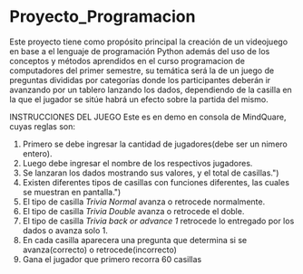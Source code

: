 # Proyecto_Programacion

Este proyecto tiene como propósito principal la creación de un videojuego en base a el lenguaje de programación Python además del uso de los conceptos y métodos aprendidos en el curso programacion de computadores del primer semestre, su temática será la de un juego de preguntas divididas por categorías donde los participantes deberán ir avanzando por un tablero lanzando los dados, dependiendo de la casilla en la que el jugador se sitúe habrá un efecto sobre la partida del mismo. 

INSTRUCCIONES DEL JUEGO
Este es en demo en consola de MindQuare, cuyas reglas son:
1) Primero se debe ingresar la cantidad de jugadores(debe ser un nimero entero).
2) Luego debe ingresar el nombre de los respectivos jugadores.
3) Se lanzaran los dados mostrando sus valores, y el total de casillas.")
4) Existen diferentes tipos de casillas con funciones diferentes, las cuales se muestran en pantalla.")
5) El tipo de casilla *Trivia Normal* avanza o retrocede normalmente.
6) El tipo de casilla *Trivia Double* avanza o retrocede el doble.
7) El tipo de casilla *Trivia back or advance 1* retrocede lo entregado por los dados o avanza solo 1.
8) En cada casilla aparecera una pregunta que determina si se avanza(correcto) o retrocede(incorrecto)
9) Gana el jugador que primero recorra 60 casillas